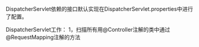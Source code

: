

DispatcherServlet依赖的接口默认实现在DispatcherServlet.properties中进行了配置。



DispatcherServlet工作：
1，扫描所有用@Controller注解的类中通过@RequestMapping注解的方法
